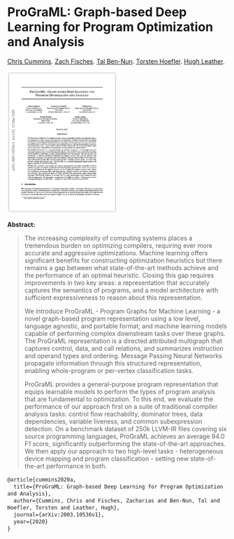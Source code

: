 # ProGraML: Graph-based Deep Learning for Program Optimization and Analysis
[Chris Cummins](https://chriscummins.cc/).
[Zach Fisches](https://github.com/Zacharias030).
[Tal Ben-Nun](https://people.inf.ethz.ch/tbennun/).
[Torsten Hoefler](https://htor.inf.ethz.ch/).
[Hugh Leather](http://homepages.inf.ed.ac.uk/hleather/).

<a href="https://arxiv.org/abs/2003.10536">
  <img src="paper.png" height="325">
</a>

**Abstract:**
> The increasing complexity of computing systems places a tremendous
> burden on optimizing compilers, requiring ever more accurate and
> aggressive optimizations. Machine learning offers significant
> benefits for constructing optimization heuristics but there remains
> a gap between what state-of-the-art methods achieve and the
> performance of an optimal heuristic. Closing this gap requires
> improvements in two key areas: a representation that accurately
> captures the semantics of programs, and a model architecture with
> sufficient expressiveness to reason about this representation.
>
> We introduce ProGraML - Program Graphs for Machine Learning - a
> novel graph-based program representation using a low level, language
> agnostic, and portable format; and machine learning models capable
> of performing complex downstream tasks over these graphs. The
> ProGraML representation is a directed attributed multigraph that
> captures control, data, and call relations, and summarizes
> instruction and operand types and ordering. Message Passing Neural
> Networks propagate information through this structured
> representation, enabling whole-program or per-vertex classification
> tasks.
>
> ProGraML provides a general-purpose program representation that
> equips learnable models to perform the types of program analysis
> that are fundamental to optimization. To this end, we evaluate the
> performance of our approach first on a suite of traditional compiler
> analysis tasks: control flow reachability, dominator trees, data
> dependencies, variable liveness, and common subexpression
> detection. On a benchmark dataset of 250k LLVM-IR files covering six
> source programming languages, ProGraML achieves an average 94.0 F1
> score, significantly outperforming the state-of-the-art
> approaches. We then apply our approach to two high-level tasks -
> heterogeneous device mapping and program classification - setting
> new state-of-the-art performance in both.


```
@article{cummins2020a,
  title={ProGraML: Graph-based Deep Learning for Program Optimization and Analysis},
  author={Cummins, Chris and Fisches, Zacharias and Ben-Nun, Tal and Hoefler, Torsten and Leather, Hugh},
  journal={arXiv:2003.10536v1},
  year={2020}
}
```
